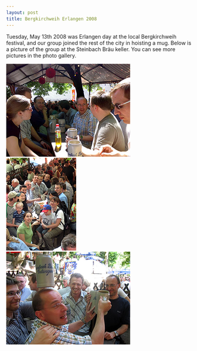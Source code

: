 ```yaml
---
layout: post
title: Bergkirchweih Erlangen 2008
---
```


Tuesday, May 13th 2008 was Erlangen day at the local Bergkirchweih festival, and our group joined the rest of the city in hoisting a mug. 
Below is a picture of the group at the Steinbach Bräu keller. 
You can see more pictures in the photo gallery. 

![Bergkirchweih 2008](img/GroupBerg08SmL.jpg)
![Bergkirchweih 2008](img/GroupBerg08Sm.jpg)
![Bergkirchweih 2008](img/GroupBerg08SmR.jpg)

